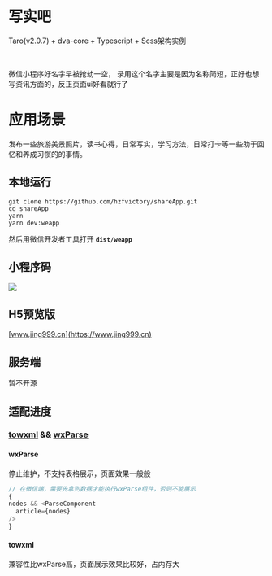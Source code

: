 # 写实吧

Taro(v2.0.7) + dva-core + Typescript + Scss架构实例

<br/>

微信小程序好名字早被抢劫一空，
录用这个名字主要是因为名称简短，正好也想写资讯方面的，反正页面ui好看就行了

# 应用场景

发布一些旅游美景照片，读书心得，日常写实，学习方法，日常打卡等一些助于回忆和养成习惯的的事情。

## 本地运行

```shell script
git clone https://github.com/hzfvictory/shareApp.git
cd shareApp
yarn
yarn dev:weapp
```
然后用微信开发者工具打开 **`dist/weapp`**

## 小程序码

![](https://ae01.alicdn.com/kf/Hd9ba1f342e6d47bc81890f6ddf1b5c97P.jpg)

## H5预览版

[www.jing999.cn](https://www.jing999.cn)

## 服务端

暂不开源

## 适配进度

### [towxml](https://github.com/sbfkcel/towxml) && [wxParse](https://github.com/icindy/wxParse)

#### wxParse

停止维护，不支持表格展示，页面效果一般般

```javascript
// 在微信端，需要先拿到数据才能执行wxParse组件，否则不能展示
{
nodes && <ParseComponent
  article={nodes}
/>
}
```

#### towxml

兼容性比wxParse高，页面展示效果比较好，占内存大
